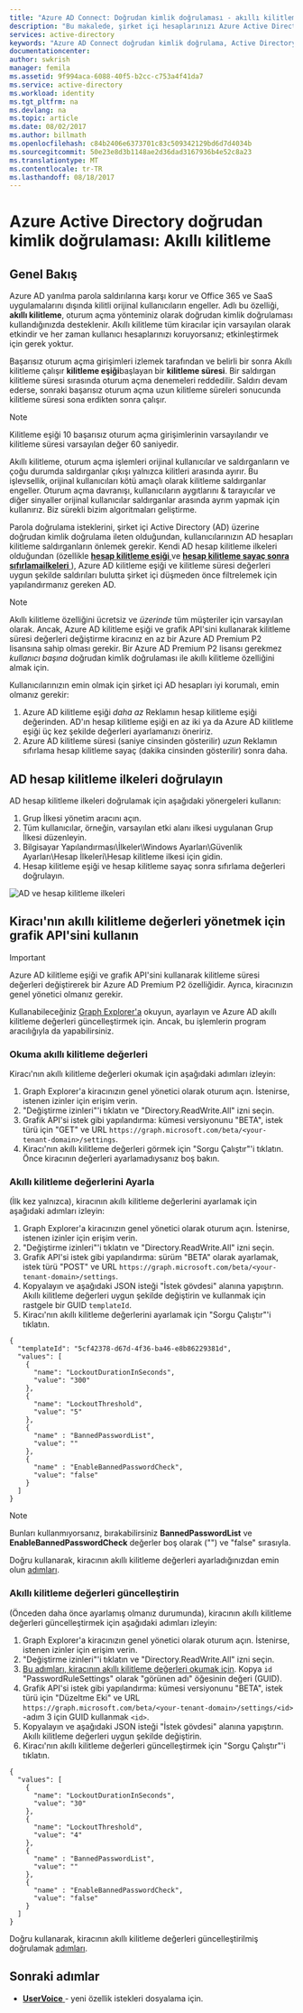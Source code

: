 ```yaml
---
title: "Azure AD Connect: Doğrudan kimlik doğrulaması - akıllı kilitleme | Microsoft Docs"
description: "Bu makalede, şirket içi hesaplarınızı Azure Active Directory (Azure AD) doğrudan kimlik doğrulama bulutta yanılma parola saldırılarından nasıl koruduğunu açıklanmaktadır."
services: active-directory
keywords: "Azure AD Connect doğrudan kimlik doğrulama, Active Directory yükleyin gerekli bileşenleri Azure AD, SSO, çoklu oturum açma"
documentationcenter: 
author: swkrish
manager: femila
ms.assetid: 9f994aca-6088-40f5-b2cc-c753a4f41da7
ms.service: active-directory
ms.workload: identity
ms.tgt_pltfrm: na
ms.devlang: na
ms.topic: article
ms.date: 08/02/2017
ms.author: billmath
ms.openlocfilehash: c84b2406e6373701c83c509342129bd6d7d4034b
ms.sourcegitcommit: 50e23e8d3b1148ae2d36dad3167936b4e52c8a23
ms.translationtype: MT
ms.contentlocale: tr-TR
ms.lasthandoff: 08/18/2017
---
```

# <a name="azure-active-directory-pass-through-authentication-smart-lockout"></a>Azure Active Directory doğrudan kimlik doğrulaması: Akıllı kilitleme

## <a name="overview"></a>Genel Bakış

Azure AD yanılma parola saldırılarına karşı korur ve Office 365 ve SaaS uygulamalarını dışında kilitli orijinal kullanıcıların engeller. Adlı bu özelliği, **akıllı kilitleme**, oturum açma yönteminiz olarak doğrudan kimlik doğrulaması kullandığınızda desteklenir. Akıllı kilitleme tüm kiracılar için varsayılan olarak etkindir ve her zaman kullanıcı hesaplarınızı koruyorsanız; etkinleştirmek için gerek yoktur.

Başarısız oturum açma girişimleri izlemek tarafından ve belirli bir sonra Akıllı kilitleme çalışır **kilitleme eşiği**başlayan bir **kilitleme süresi**. Bir saldırgan kilitleme süresi sırasında oturum açma denemeleri reddedilir. Saldırı devam ederse, sonraki başarısız oturum açma uzun kilitleme süreleri sonucunda kilitleme süresi sona erdikten sonra çalışır.

>[!NOTE]
>Kilitleme eşiği 10 başarısız oturum açma girişimlerinin varsayılandır ve kilitleme süresi varsayılan değer 60 saniyedir.

Akıllı kilitleme, oturum açma işlemleri orijinal kullanıcılar ve saldırganların ve çoğu durumda saldırganlar çıkışı yalnızca kilitleri arasında ayırır. Bu işlevsellik, orijinal kullanıcıları kötü amaçlı olarak kilitleme saldırganlar engeller. Oturum açma davranışı, kullanıcıların aygıtlarını & tarayıcılar ve diğer sinyaller orijinal kullanıcılar saldırganlar arasında ayrım yapmak için kullanırız. Biz sürekli bizim algoritmaları geliştirme.

Parola doğrulama isteklerini, şirket içi Active Directory (AD) üzerine doğrudan kimlik doğrulama ileten olduğundan, kullanıcılarınızın AD hesapları kilitleme saldırganların önlemek gerekir. Kendi AD hesap kilitleme ilkeleri olduğundan (özellikle [ **hesap kilitleme eşiği** ](https://technet.microsoft.com/library/hh994574(v=ws.11).aspx) ve [ **hesap kilitleme sayaç sonra sıfırlamailkeleri** ](https://technet.microsoft.com/library/hh994568(v=ws.11).aspx)), Azure AD kilitleme eşiği ve kilitleme süresi değerleri uygun şekilde saldırıları bulutta şirket içi düşmeden önce filtrelemek için yapılandırmanız gereken AD.

>[!NOTE]
>Akıllı kilitleme özelliğini ücretsiz ve _üzerinde_ tüm müşteriler için varsayılan olarak. Ancak, Azure AD kilitleme eşiği ve grafik API'sini kullanarak kilitleme süresi değerleri değiştirme kiracınız en az bir Azure AD Premium P2 lisansına sahip olması gerekir. Bir Azure AD Premium P2 lisansı gerekmez _kullanıcı başına_ doğrudan kimlik doğrulaması ile akıllı kilitleme özelliğini almak için.

Kullanıcılarınızın emin olmak için şirket içi AD hesapları iyi korumalı, emin olmanız gerekir:

1.  Azure AD kilitleme eşiği _daha az_ Reklamın hesap kilitleme eşiği değerinden. AD'ın hesap kilitleme eşiği en az iki ya da Azure AD kilitleme eşiği üç kez şekilde değerleri ayarlamanızı öneririz.
2.  Azure AD kilitleme süresi (saniye cinsinden gösterilir) _uzun_ Reklamın sıfırlama hesap kilitleme sayaç (dakika cinsinden gösterilir) sonra daha.

## <a name="verify-your-ad-account-lockout-policies"></a>AD hesap kilitleme ilkeleri doğrulayın

AD hesap kilitleme ilkeleri doğrulamak için aşağıdaki yönergeleri kullanın:

1.  Grup İlkesi yönetim aracını açın.
2.  Tüm kullanıcılar, örneğin, varsayılan etki alanı ilkesi uygulanan Grup İlkesi düzenleyin.
3.  Bilgisayar Yapılandırması\İlkeler\Windows Ayarları\Güvenlik Ayarları\Hesap İlkeleri\Hesap kilitleme ilkesi için gidin.
4.  Hesap kilitleme eşiği ve hesap kilitleme sayaç sonra sıfırlama değerleri doğrulayın.

![AD ve hesap kilitleme ilkeleri](./media/active-directory-aadconnect-pass-through-authentication/pta5.png)

## <a name="use-the-graph-api-to-manage-your-tenants-smart-lockout-values"></a>Kiracı'nın akıllı kilitleme değerleri yönetmek için grafik API'sini kullanın

>[!IMPORTANT]
>Azure AD kilitleme eşiği ve grafik API'sini kullanarak kilitleme süresi değerleri değiştirerek bir Azure AD Premium P2 özelliğidir. Ayrıca, kiracınızın genel yönetici olmanız gerekir.

Kullanabileceğiniz [Graph Explorer'a](https://developer.microsoft.com/graph/graph-explorer) okuyun, ayarlayın ve Azure AD akıllı kilitleme değerleri güncelleştirmek için. Ancak, bu işlemlerin program aracılığıyla da yapabilirsiniz.

### <a name="read-smart-lockout-values"></a>Okuma akıllı kilitleme değerleri

Kiracı'nın akıllı kilitleme değerleri okumak için aşağıdaki adımları izleyin:

1. Graph Explorer'a kiracınızın genel yönetici olarak oturum açın. İstenirse, istenen izinler için erişim verin.
2. "Değiştirme izinleri"'i tıklatın ve "Directory.ReadWrite.All" izni seçin.
3. Grafik API'si istek gibi yapılandırma: kümesi versiyonunu "BETA", istek türü için "GET" ve URL `https://graph.microsoft.com/beta/<your-tenant-domain>/settings`.
4. Kiracı'nın akıllı kilitleme değerleri görmek için "Sorgu Çalıştır"'i tıklatın. Önce kiracının değerleri ayarlamadıysanız boş bakın.

### <a name="set-smart-lockout-values"></a>Akıllı kilitleme değerlerini Ayarla

(İlk kez yalnızca), kiracının akıllı kilitleme değerlerini ayarlamak için aşağıdaki adımları izleyin:

1. Graph Explorer'a kiracınızın genel yönetici olarak oturum açın. İstenirse, istenen izinler için erişim verin.
2. "Değiştirme izinleri"'i tıklatın ve "Directory.ReadWrite.All" izni seçin.
3. Grafik API'si istek gibi yapılandırma: sürüm "BETA" olarak ayarlamak, istek türü "POST" ve URL `https://graph.microsoft.com/beta/<your-tenant-domain>/settings`.
4. Kopyalayın ve aşağıdaki JSON isteği "İstek gövdesi" alanına yapıştırın. Akıllı kilitleme değerleri uygun şekilde değiştirin ve kullanmak için rastgele bir GUID `templateId`.
5. Kiracı'nın akıllı kilitleme değerlerini ayarlamak için "Sorgu Çalıştır"'i tıklatın.

```
{
  "templateId": "5cf42378-d67d-4f36-ba46-e8b86229381d",
  "values": [
    {
      "name": "LockoutDurationInSeconds",
      "value": "300"
    },
    {
      "name": "LockoutThreshold",
      "value": "5"
    },
    {
      "name" : "BannedPasswordList",
      "value": ""
    },
    {
      "name" : "EnableBannedPasswordCheck",
      "value": "false"
    }
  ]
}
```

>[!NOTE]
>Bunları kullanmıyorsanız, bırakabilirsiniz **BannedPasswordList** ve **EnableBannedPasswordCheck** değerler boş olarak ("") ve "false" sırasıyla.

Doğru kullanarak, kiracının akıllı kilitleme değerleri ayarladığınızdan emin olun [adımları](#read-smart-lockout-values).

### <a name="update-smart-lockout-values"></a>Akıllı kilitleme değerleri güncelleştirin

(Önceden daha önce ayarlamış olmanız durumunda), kiracının akıllı kilitleme değerleri güncelleştirmek için aşağıdaki adımları izleyin:

1. Graph Explorer'a kiracınızın genel yönetici olarak oturum açın. İstenirse, istenen izinler için erişim verin.
2. "Değiştirme izinleri"'i tıklatın ve "Directory.ReadWrite.All" izni seçin.
3. [Bu adımları, kiracının akıllı kilitleme değerleri okumak için](#read-smart-lockout-values). Kopya `id` "PasswordRuleSettings" olarak "görünen adı" öğesinin değeri (GUID).
4. Grafik API'si istek gibi yapılandırma: kümesi versiyonunu "BETA", istek türü için "Düzeltme Eki" ve URL `https://graph.microsoft.com/beta/<your-tenant-domain>/settings/<id>` -adım 3 için GUID kullanmak `<id>`.
5. Kopyalayın ve aşağıdaki JSON isteği "İstek gövdesi" alanına yapıştırın. Akıllı kilitleme değerleri uygun şekilde değiştirin.
6. Kiracı'nın akıllı kilitleme değerleri güncelleştirmek için "Sorgu Çalıştır"'i tıklatın.

```
{
  "values": [
    {
      "name": "LockoutDurationInSeconds",
      "value": "30"
    },
    {
      "name": "LockoutThreshold",
      "value": "4"
    },
    {
      "name" : "BannedPasswordList",
      "value": ""
    },
    {
      "name" : "EnableBannedPasswordCheck",
      "value": "false"
    }
  ]
}
```

Doğru kullanarak, kiracının akıllı kilitleme değerleri güncelleştirilmiş doğrulamak [adımları](#read-smart-lockout-values).

## <a name="next-steps"></a>Sonraki adımlar
- [**UserVoice** ](https://feedback.azure.com/forums/169401-azure-active-directory/category/160611-directory-synchronization-aad-connect) - yeni özellik istekleri dosyalama için.
